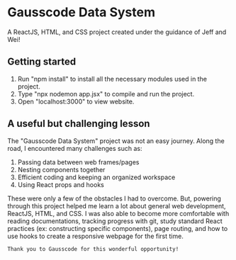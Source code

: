 # Gausscode Data System

A ReactJS, HTML, and CSS project created under the guidance of Jeff and Wei!

## Getting started

1. Run "npm install" to install all the necessary modules used in the project.
2. Type "npx nodemon app.jsx" to compile and run the project.
3. Open "localhost:3000" to view website.

## A useful but challenging lesson

The "Gausscode Data System" project was not an easy journey. Along the road, I encountered many challenges such as: 

1. Passing data between web frames/pages
2. Nesting components together
3. Efficient coding and keeping an organized workspace
4. Using React props and hooks

These were only a few of the obstacles I had to overcome. But, powering through this project helped me learn a lot about general web development, ReactJS, HTML, and CSS. I was also able to become more comfortable with reading documentations, tracking progress with git, study standard React practices (ex: constructing specific components), page routing, and how to use hooks to create a responsive webpage for the first time. 

~~~~~~~~~~~~~~~~~~~~~~~~~~~~~~~~~~~~~~~~~~~~~~~~~~~~~~~~~~~
Thank you to Gausscode for this wonderful opportunity!
